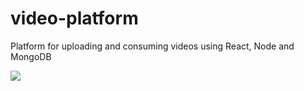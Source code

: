 # video-platform
Platform for uploading and consuming videos using React, Node and MongoDB

![](main-resize.gif)
